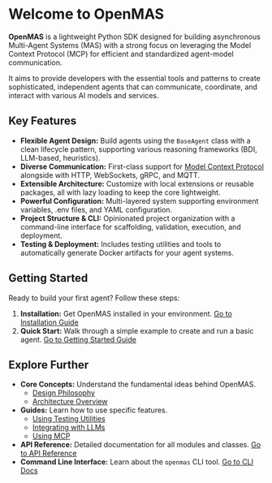 # Welcome to OpenMAS

**OpenMAS** is a lightweight Python SDK designed for building asynchronous Multi-Agent Systems (MAS) with a strong focus on leveraging the Model Context Protocol (MCP) for efficient and standardized agent-model communication.

It aims to provide developers with the essential tools and patterns to create sophisticated, independent agents that can communicate, coordinate, and interact with various AI models and services.

## Key Features

*   **Flexible Agent Design:** Build agents using the `BaseAgent` class with a clean lifecycle pattern, supporting various reasoning frameworks (BDI, LLM-based, heuristics).
*   **Diverse Communication:** First-class support for [Model Context Protocol](https://modelcontextprotocol.io/introduction) alongside with HTTP, WebSockets, gRPC, and MQTT.
*   **Extensible Architecture:** Customize with local extensions or reusable packages, all with lazy loading to keep the core lightweight.
*   **Powerful Configuration:** Multi-layered system supporting environment variables, .env files, and YAML configuration.
*   **Project Structure & CLI:** Opinionated project organization with a command-line interface for scaffolding, validation, execution, and deployment.
*   **Testing & Deployment:** Includes testing utilities and tools to automatically generate Docker artifacts for your agent systems.

## Getting Started

Ready to build your first agent? Follow these steps:

1.  **Installation:** Get OpenMAS installed in your environment.
    [Go to Installation Guide](installation.md)
2.  **Quick Start:** Walk through a simple example to create and run a basic agent.
    [Go to Getting Started Guide](getting_started.md)

## Explore Further

*   **Core Concepts:** Understand the fundamental ideas behind OpenMAS.
    *   [Design Philosophy](design.md)
    *   [Architecture Overview](architecture.md)
*   **Guides:** Learn how to use specific features.
    *   [Using Testing Utilities](testing-utilities.md)
    *   [Integrating with LLMs](llm_integration.md)
    *   [Using MCP](mcp_integration.md)
*   **API Reference:** Detailed documentation for all modules and classes.
    [Go to API Reference](api_reference.md)
*   **Command Line Interface:** Learn about the `openmas` CLI tool.
    [Go to CLI Docs](cli/index.md)
